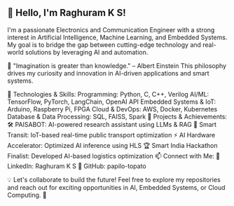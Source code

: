 ## 👋 Hello, I'm Raghuram K S!
I'm a passionate Electronics and Communication Engineer with a strong interest in Artificial Intelligence, Machine Learning, and Embedded Systems. My goal is to bridge the gap between cutting-edge technology and real-world solutions by leveraging AI and automation.

🚀 "Imagination is greater than knowledge." – Albert Einstein
This philosophy drives my curiosity and innovation in AI-driven applications and smart systems.

🔧 Technologies & Skills:
Programming: Python, C, C++, Verilog
AI/ML: TensorFlow, PyTorch, LangChain, OpenAI API
Embedded Systems & IoT: Arduino, Raspberry Pi, FPGA
Cloud & DevOps: AWS, Docker, Kubernetes
Database & Data Processing: SQL, FAISS, Spark
📌 Projects & Achievements:
🛠 PAISABOT: AI-powered research assistant using LLMs & RAG
🚏 Smart Transit: IoT-based real-time public transport optimization
⚡ AI Hardware Accelerator: Optimized AI inference using HLS
🏆 Smart India Hackathon Finalist: Developed AI-based logistics optimization
📫 Connect with Me:
📍 LinkedIn: Raghuram K S
📍 GitHub: papilo-topato

💡 Let's collaborate to build the future! Feel free to explore my repositories and reach out for exciting opportunities in AI, Embedded Systems, or Cloud Computing. 🚀

<!--
**papilo-topato/papilo-topato** is a ✨ _special_ ✨ repository because its `README.md` (this file) appears on your GitHub profile.

Here are some ideas to get you started:

- 🔭 I’m currently working on ...
- 🌱 I’m currently learning ...
- 👯 I’m looking to collaborate on ...
- 🤔 I’m looking for help with ...
- 💬 Ask me about ...
- 📫 How to reach me: ...
- 😄 Pronouns: ...
- ⚡ Fun fact: ...
-->
